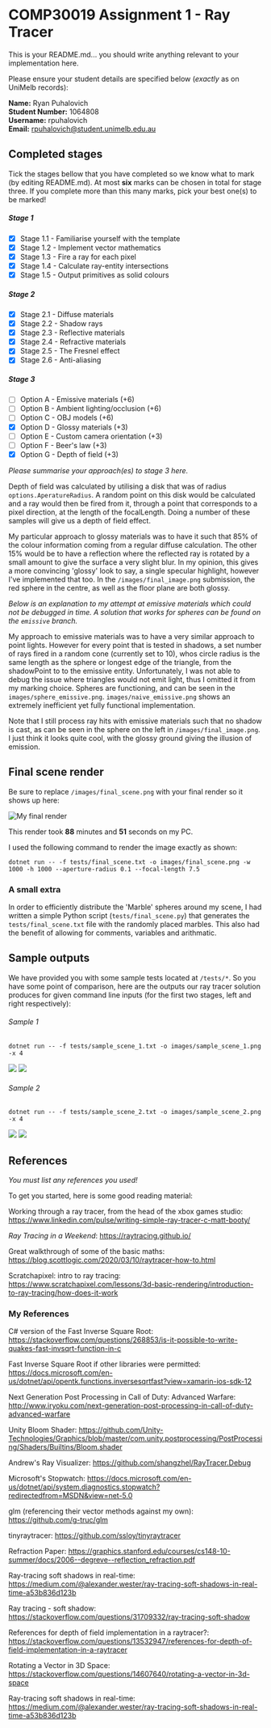# COMP30019 Assignment 1 - Ray Tracer

This is your README.md... you should write anything relevant to your implementation here.

Please ensure your student details are specified below (_exactly_ as on UniMelb records):

**Name:** Ryan Puhalovich \
**Student Number:** 1064808 \
**Username:** rpuhalovich \
**Email:** rpuhalovich@student.unimelb.edu.au

## Completed stages

Tick the stages bellow that you have completed so we know what to mark (by editing README.md). At most **six** marks can be chosen in total for stage three. If you complete more than this many marks, pick your best one(s) to be marked!

<!---
Tip: To tick, place an x between the square brackes [ ], like so: [x]
-->

##### Stage 1

- [x] Stage 1.1 - Familiarise yourself with the template
- [x] Stage 1.2 - Implement vector mathematics
- [x] Stage 1.3 - Fire a ray for each pixel
- [x] Stage 1.4 - Calculate ray-entity intersections
- [x] Stage 1.5 - Output primitives as solid colours

##### Stage 2

- [x] Stage 2.1 - Diffuse materials
- [x] Stage 2.2 - Shadow rays
- [x] Stage 2.3 - Reflective materials
- [x] Stage 2.4 - Refractive materials
- [x] Stage 2.5 - The Fresnel effect
- [x] Stage 2.6 - Anti-aliasing

##### Stage 3

- [ ] Option A - Emissive materials (+6)
- [ ] Option B - Ambient lighting/occlusion (+6)
- [ ] Option C - OBJ models (+6)
- [x] Option D - Glossy materials (+3)
- [ ] Option E - Custom camera orientation (+3)
- [ ] Option F - Beer's law (+3)
- [x] Option G - Depth of field (+3)

_Please summarise your approach(es) to stage 3 here._

Depth of field was calculated by utilising a disk that was of radius `options.AperatureRadius`. A random point on this disk would be calculated and a ray would then be fired from it, through a point that corresponds to a pixel direction, at the length of the focalLength. Doing a number of these samples will give us a depth of field effect.

My particular approach to glossy materials was to have it such that 85% of the colour information coming from a regular diffuse calculation. The other 15% would be to have a reflection where the reflected ray is rotated by a small amount to give the surface a very slight blur. In my opinion, this gives a more convincing 'glossy' look to say, a single specular highlight, however I've implemented that too. In the `/images/final_image.png` submission, the red sphere in the centre, as well as the floor plane are both glossy.

_Below is an explanation to my attempt at emissive materials which could not be debugged in time. A solution that works for spheres can be found on the `emissive` branch._

My approach to emissive materials was to have a very similar approach to point lights. However for every point that is tested in shadows, a set number of rays fired in a random cone (currently set to 10), whos circle radius is the same length as the sphere or longest edge of the triangle, from the shadowPoint to to the emissive entity. Unfortunately, I was not able to debug the issue where triangles would not emit light, thus I omitted it from my marking choice. Spheres are functioning, and can be seen in the `images/sphere_emissive.png`. `images/naive_emissive.png` shows an extremely inefficient yet fully functional implementation.

Note that I still process ray hits with emissive materials such that no shadow is cast, as can be seen in the sphere on the left in `/images/final_image.png`. I just think it looks quite cool, with the glossy ground giving the illusion of emission.

## Final scene render

Be sure to replace `/images/final_scene.png` with your final render so it shows up here:

![My final render](/images/final_scene.png)

This render took **88** minutes and **51** seconds on my PC.

I used the following command to render the image exactly as shown:

```
dotnet run -- -f tests/final_scene.txt -o images/final_scene.png -w 1000 -h 1000 --aperture-radius 0.1 --focal-length 7.5
```

### A small extra

In order to efficiently distribute the 'Marble' spheres around my scene, I had written a simple Python script (`tests/final_scene.py`) that generates the `tests/final_scene.txt` file with the randomly placed marbles. This also had the benefit of allowing for comments, variables and arithmatic.

## Sample outputs

We have provided you with some sample tests located at `/tests/*`. So you have some point of comparison, here are the outputs our ray tracer solution produces for given command line inputs (for the first two stages, left and right respectively):

###### Sample 1

```
dotnet run -- -f tests/sample_scene_1.txt -o images/sample_scene_1.png -x 4
```

<p float="left">
  <img src="/images/sample_scene_1_s1.png" />
  <img src="/images/sample_scene_1_s2.png" /> 
</p>

###### Sample 2

```
dotnet run -- -f tests/sample_scene_2.txt -o images/sample_scene_2.png -x 4
```

<p float="left">
  <img src="/images/sample_scene_2_s1.png" />
  <img src="/images/sample_scene_2_s2.png" /> 
</p>

## References

_You must list any references you used!_

To get you started, here is some good reading material:

Working through a ray tracer, from the head of the xbox games studio: https://www.linkedin.com/pulse/writing-simple-ray-tracer-c-matt-booty/

_Ray Tracing in a Weekend_: https://raytracing.github.io/

Great walkthrough of some of the basic maths: https://blog.scottlogic.com/2020/03/10/raytracer-how-to.html

Scratchapixel: intro to ray tracing: https://www.scratchapixel.com/lessons/3d-basic-rendering/introduction-to-ray-tracing/how-does-it-work

### My References

C# version of the Fast Inverse Square Root: https://stackoverflow.com/questions/268853/is-it-possible-to-write-quakes-fast-invsqrt-function-in-c

Fast Inverse Square Root if other libraries were permitted: https://docs.microsoft.com/en-us/dotnet/api/opentk.functions.inversesqrtfast?view=xamarin-ios-sdk-12

Next Generation Post Processing in Call of Duty: Advanced Warfare: http://www.iryoku.com/next-generation-post-processing-in-call-of-duty-advanced-warfare

Unity Bloom Shader: https://github.com/Unity-Technologies/Graphics/blob/master/com.unity.postprocessing/PostProcessing/Shaders/Builtins/Bloom.shader

Andrew's Ray Visualizer: https://github.com/shangzhel/RayTracer.Debug

Microsoft's Stopwatch: https://docs.microsoft.com/en-us/dotnet/api/system.diagnostics.stopwatch?redirectedfrom=MSDN&view=net-5.0

glm (referencing their vector methods against my own): https://github.com/g-truc/glm

tinyraytracer: https://github.com/ssloy/tinyraytracer

Refraction Paper: https://graphics.stanford.edu/courses/cs148-10-summer/docs/2006--degreve--reflection_refraction.pdf

Ray-tracing soft shadows in real-time: https://medium.com/@alexander.wester/ray-tracing-soft-shadows-in-real-time-a53b836d123b

Ray tracing - soft shadow: https://stackoverflow.com/questions/31709332/ray-tracing-soft-shadow

References for depth of field implementation in a raytracer?: https://stackoverflow.com/questions/13532947/references-for-depth-of-field-implementation-in-a-raytracer

Rotating a Vector in 3D Space: https://stackoverflow.com/questions/14607640/rotating-a-vector-in-3d-space

Ray-tracing soft shadows in real-time: https://medium.com/@alexander.wester/ray-tracing-soft-shadows-in-real-time-a53b836d123b

